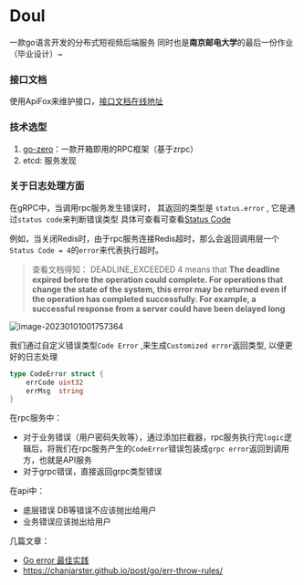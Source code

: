 # Doul
一款go语言开发的分布式短视频后端服务
同时也是**南京邮电大学**的最后一份作业（毕业设计）~

### 接口文档
 使用ApiFox来维护接口，[接口文档在线地址](https://www.apifox.cn/apidoc/shared-b8d7c521-f55a-4b7d-84b2-cf253c111154)

### 技术选型
1. [go-zero](https://go-zero.dev/cn/)：一款开箱即用的RPC框架（基于zrpc）
2. etcd: 服务发现

### 关于日志处理方面

在gRPC中，当调用rpc服务发生错误时， 其返回的类型是 `status.error` , 它是通过`status code`来判断错误类型 具体可查看可查看[Status Code](https://grpc.github.io/grpc/core/md_doc_statuscodes.html)

例如，当关闭Redis时，由于rpc服务连接Redis超时，那么会返回调用层一个`Status Code = 4`的`error`来代表执行超时。

> 查看文档得知： DEADLINE_EXCEEDED  4 means that **The deadline expired before the operation could complete. For operations that change the state of the system, this error may be returned even if the operation has completed successfully. For example, a successful response from a server could have been delayed long**

![image-20230101001757364](C:\Users\tan13\AppData\Roaming\Typora\typora-user-images\image-20230101001757364.png)



我们通过自定义错误类型`Code Error` ,来生成`Customized error`返回类型, 以便更好的日志处理

```go
type CodeError struct {
	errCode uint32
	errMsg  string
}
```

在rpc服务中：

- 对于业务错误（用户密码失败等），通过添加拦截器，rpc服务执行完`logic`逻辑后，将我们在rpc服务产生的`CodeError`错误包装成`grpc error`返回到调用方，也就是API服务
- 对于grpc错误，直接返回grpc类型错误

在api中：

- 底层错误 DB等错误不应该抛出给用户
- 业务错误应该抛出给用户

几篇文章：

- [Go error 最佳实践](https://medium.com/@dche423/golang-error-handling-best-practice-cn-42982bd72672)
- https://chanjarster.github.io/post/go/err-throw-rules/